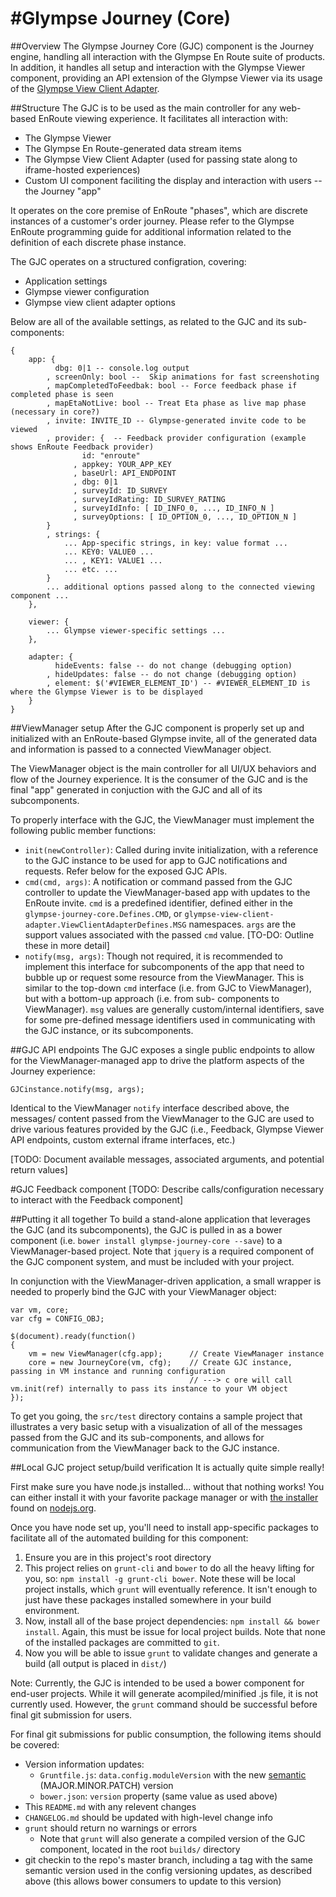 #Glympse Journey (Core)
=======================

##Overview
The Glympse Journey Core (GJC) component is the Journey engine, handling all interaction with the Glympse
En Route suite of products. In addition, it handles all setup and interaction with the Glympse Viewer
component, providing an API extension of the Glympse Viewer via its usage of the
[Glympse View Client Adapter](https://github.com/Glympse/glympse-viewer-client-adapter).

##Structure
The GJC is to be used as the main controller for any web-based EnRoute viewing experience. It facilitates
all interaction with:
 
- The Glympse Viewer
- The Glympse En Route-generated data stream items
- The Glympse View Client Adapter (used for passing state along to iframe-hosted experiences)
- Custom UI component faciliting the display and interaction with users -- the Journey "app"

It operates on the core premise of EnRoute "phases", which are discrete instances of a customer's
order journey. Please refer to the Glympse EnRoute programming guide for additional information
related to the definition of each discrete phase instance.

The GJC operates on a structured configration, covering:

- Application settings
- Glympse viewer configuration
- Glympse view client adapter options

Below are all of the available settings, as related to the GJC and its sub-components:

	{
		app: {
			  dbg: 0|1 -- console.log output
			, screenOnly: bool --  Skip animations for fast screenshoting
			, mapCompletedToFeedbak: bool -- Force feedback phase if completed phase is seen
			, mapEtaNotLive: bool -- Treat Eta phase as live map phase (necessary in core?)
			, invite: INVITE_ID -- Glympse-generated invite code to be viewed
			, provider: {  -- Feedback provider configuration (example shows EnRoute Feedback provider)
			        id: "enroute"
				  , appkey: YOUR_APP_KEY
				  , baseUrl: API_ENDPOINT
				  , dbg: 0|1
				  , surveyId: ID_SURVEY
				  , surveyIdRating: ID_SURVEY_RATING
				  , surveyIdInfo: [ ID_INFO_0, ..., ID_INFO_N ]
				  , surveyOptions: [ ID_OPTION_0, ..., ID_OPTION_N ]
			}
			, strings: {
				... App-specific strings, in key: value format ...
				... KEY0: VALUE0 ...
				... , KEY1: VALUE1 ...
				... etc. ...
			}
			... additional options passed along to the connected viewing component ... 
		},
		
		viewer: {
			... Glympse viewer-specific settings ...
		},
		
		adapter: {
			  hideEvents: false -- do not change (debugging option)
			, hideUpdates: false -- do not change (debugging option)
			, element: $('#VIEWER_ELEMENT_ID') -- #VIEWER_ELEMENT_ID is where the Glympse Viewer is to be displayed
		}
	}
	

##ViewManager setup
After the GJC component is properly set up and initialized with an EnRoute-based
Glympse invite, all of the generated data and information is passed to a connected
ViewManager object.

The ViewManager object is the main controller for all UI/UX behaviors and flow of
the Journey experience. It is the consumer of the GJC and is the final "app"
generated in conjuction with the GJC and all of its subcomponents.

To properly interface with the GJC, the ViewManager must implement the following
public member functions:

- `init(newController)`: Called during invite initialization, with a reference to
  the GJC instance to be used for app to GJC notifications and requests. Refer
  below for the exposed GJC APIs.
- `cmd(cmd, args)`: A notification or command passed from the GJC controller to
  update the ViewManager-based app with updates to the EnRoute invite. `cmd` is
  a predefined identifier, defined either in the `glympse-journey-core.Defines.CMD`,
  or `glympse-view-client-adapter.ViewClientAdapterDefines.MSG` namespaces. `args`
  are the support values associated with the passed `cmd` value. [TO-DO: Outline
  these in more detail]
- `notify(msg, args)`: Though not required, it is recommended to implement this
  interface for subcomponents of the app that need to bubble up or request some
  resource from the ViewManager. This is similar to the top-down `cmd` interface
  (i.e. from GJC to ViewManager), but with a bottom-up approach (i.e. from sub-
  components to ViewManager). `msg` values are generally custom/internal
  identifiers, save for some pre-defined message identifiers used in
  communicating with the GJC instance, or its subcomponents.

##GJC API endpoints
The GJC exposes a single public endpoints to allow for the ViewManager-managed
app to drive the platform aspects of the Journey experience:

    GJCinstance.notify(msg, args);

Identical to the ViewManager `notify` interface described above, the messages/
content passed from the ViewManager to the GJC are used to drive various features
provided by the GJC (i.e., Feedback, Glympse Viewer API endpoints, custom external
iframe interfaces, etc.)

[TODO: Document available messages, associated arguments, and potential return
values]


#GJC Feedback component
[TODO: Describe calls/configuration necessary to interact with the Feedback component]


##Putting it all together
To build a stand-alone application that leverages the GJC (and its subcomponents),
the GJC is pulled in as a bower component (i.e. `bower install glympse-journey-core --save`)
to a ViewManager-based project. Note that `jquery` is a required component of the
GJC component system, and must be included with your project.

In conjunction with the ViewManager-driven application, a small wrapper is needed
to properly bind the GJC with your ViewManager object:

	var vm, core;
	var cfg = CONFIG_OBJ;
	
	$(document).ready(function()
	{
		vm = new ViewManager(cfg.app);		// Create ViewManager instance
		core = new JourneyCore(vm, cfg);	// Create GJC instance, passing in VM instance and running configuration
											// ---> c ore will call vm.init(ref) internally to pass its instance to your VM object
	});

To get you going, the `src/test` directory contains a sample project that illustrates a very basic
setup with a visualization of all of the messages passed from the GJC and its
sub-components, and allows for communication from the ViewManager back to the
GJC instance.


##Local GJC project setup/build verification 
It is actually quite simple really!

First make sure you have node.js installed... without that nothing works!  You can either install it
with your favorite package manager or with [the installer](http://nodejs.org/download) found on
[nodejs.org](http://nodejs.org).

Once you have node set up, you'll need to install app-specific packages to facilitate all of the
automated building for this component:

1. Ensure you are in this project's root directory
2. This project relies on `grunt-cli` and `bower` to do all the heavy lifting for you, so: `npm install -g grunt-cli bower`. Note these will be local project installs, which `grunt` will eventually reference. It isn't enough to just have these packages installed somewhere in your build environment.
3. Now, install all of the base project dependencies: `npm install && bower install`. Again, this must be issue for local project builds. Note that none of the installed packages are committed to `git`.
4. Now you will be able to issue `grunt` to validate changes and generate a build (all output is placed in `dist/`)

Note: Currently, the GJC is intended to be used a bower component for end-user projects. While it will
generate acompiled/minified .js file, it is not currently used. However, the `grunt` command should be
successful before final git submission for users.

For final git submissions for public consumption, the following items should be covered:

- Version information updates:
  - `Gruntfile.js`: `data.config.moduleVersion` with the new [semantic](http://http://semver.org/) (MAJOR.MINOR.PATCH) version
  - `bower.json`: `version` property (same value as used above)
- This `README.md` with any relevent changes
- `CHANGELOG.md` should be updated with high-level change info
- `grunt` should return no warnings or errors
  - Note that `grunt` will also generate a compiled version of the GJC component, located in the root `builds/` directory
- git checkin to the repo's master branch, including a tag with the same semantic version used in the config versioning updates, as described above (this allows bower consumers to update to this version)
